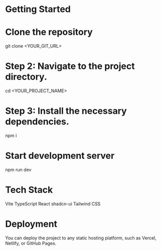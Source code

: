 # Getting Started
# Clone the repository
git clone <YOUR_GIT_URL>

# Step 2: Navigate to the project directory.
cd <YOUR_PROJECT_NAME>

# Step 3: Install the necessary dependencies.
npm i

# Start development server
npm run dev

# Tech Stack
Vite
TypeScript
React
shadcn-ui
Tailwind CSS

# Deployment
You can deploy the project to any static hosting platform, such as Vercel, Netlify, or GitHub Pages.